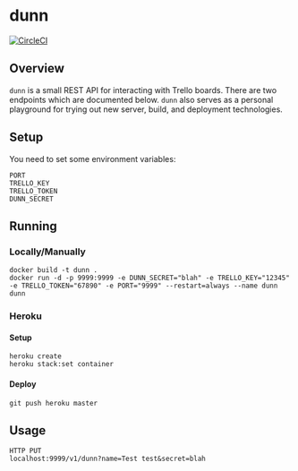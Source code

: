 # dunn
[![CircleCI](https://circleci.com/gh/jessemillar/dunn.svg?style=svg)](https://circleci.com/gh/jessemillar/dunn)

## Overview
`dunn` is a small REST API for interacting with Trello boards. There are two endpoints which are documented below. `dunn` also serves as a personal playground for trying out new server, build, and deployment technologies.

## Setup
You need to set some environment variables:
```
PORT
TRELLO_KEY
TRELLO_TOKEN
DUNN_SECRET
```

## Running
### Locally/Manually
```
docker build -t dunn .
docker run -d -p 9999:9999 -e DUNN_SECRET="blah" -e TRELLO_KEY="12345" -e TRELLO_TOKEN="67890" -e PORT="9999" --restart=always --name dunn dunn
```

### Heroku
#### Setup
```
heroku create
heroku stack:set container
```

#### Deploy
```
git push heroku master
```

## Usage
```
HTTP PUT
localhost:9999/v1/dunn?name=Test test&secret=blah
```
